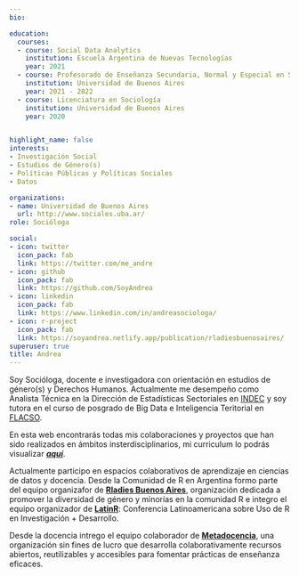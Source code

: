 ```yaml
---
bio: 

education:
  courses:
  - course: Social Data Analytics
    institution: Escuela Argentina de Nuevas Tecnologías
    year: 2021
  - course: Profesorado de Enseñanza Secundaria, Normal y Especial en Sociología
    institution: Universidad de Buenos Aires
    year: 2021 - 2022
  - course: Licenciatura en Sociología
    institution: Universidad de Buenos Aires
    year: 2020


highlight_name: false
interests:
- Investigación Social
- Estudios de Género(s)
- Políticas Públicas y Políticas Sociales
- Datos

organizations:
- name: Universidad de Buenos Aires  
  url: http://www.sociales.uba.ar/
role: Socióloga

social:
- icon: twitter
  icon_pack: fab
  link: https://twitter.com/me_andre
- icon: github
  icon_pack: fab
  link: https://github.com/SoyAndrea
- icon: linkedin
  icon_pack: fab
  link: https://www.linkedin.com/in/andreasociologa/
- icon: r-project
  icon_pack: fab
  link: https://soyandrea.netlify.app/publication/rladiesbuenosaires/ 
superuser: true
title: Andrea
---
```


Soy Socióloga, docente e investigadora con orientación en estudios de género(s) y Derechos Humanos. Actualmente me desempeño como Analista Técnica en la Dirección de Estadísticas Sectoriales en [INDEC](https://www.indec.gob.ar/indec/web/Institucional-Indec-Organigrama) y soy tutora en el curso de posgrado de Big Data e Inteligencia Teritorial en [FLACSO](https://www.flacso.org.ar/formacion-academica/big-data-e-inteligencia-territorial/). 


En esta web encontrarás todas mis colaboraciones y proyectos que han sido realizados en ámbitos insterdisciplinarios, mi curriculum lo podrás visualizar [**_aquí_**](https://soyandrea.netlify.app/media/AndreaGomezVargas2021.pdf).


Actualmente participo en espacios colaborativos de aprendizaje en ciencias de datos y docencia. Desde la Comunidad de R en Argentina formo parte del equipo organizafor de [**Rladies Buenos Aires**](https://twitter.com/RLadiesBA), organización dedicada a promover la diversidad de género y minorías en la comunidad R e integro el equipo organizador de [**LatinR**](https://latin-r.com/): Conferencia Latinoamericana sobre Uso de R en Investigación + Desarrollo. 



Desde la docencia intrego el equipo colaborador de [**Metadocencia**](https://www.metadocencia.org/), una organización sin fines de lucro que desarrolla colaborativamente recursos abiertos, reutilizables y accesibles para fomentar prácticas de enseñanza eficaces.
